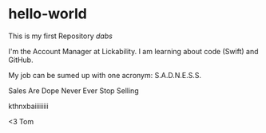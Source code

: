 # hello-world
This is my first Repository *dabs*

I'm the Account Manager at Lickability. I am learning about code (Swift) and GitHub.

My job can be sumed up with one acronym: S.A.D.N.E.S.S.

Sales
Are
Dope
Never
Ever
Stop
Selling

kthnxbaiiiiiiii

<3 Tom
